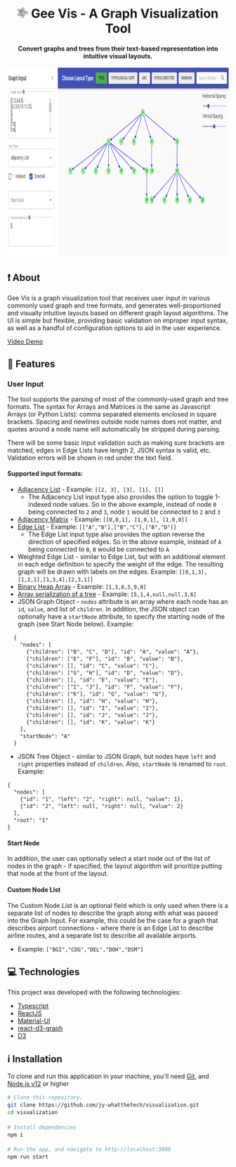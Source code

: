 <h1 align="center">
  <img width="24" src="./public/favicon.png" alt="Icon" />
  Gee Vis - A Graph Visualization Tool
</h1>

<h4 align="center">
  Convert graphs and trees from their text-based representation into intuitive visual layouts.
</h4>
<img height="430" src="./screenshots/NaryTree.PNG" alt="Icon" />

## :exclamation: About

Gee Vis is a graph visualization tool that receives user input in various commonly used graph and tree formats, and generates well-proportioned and visually intuitive layouts based on different graph layout algorithms. The UI is simple but flexible, providing basic validation on improper input syntax, as well as a handful of configuration options to aid in the user experience.

[Video Demo](https://www.youtube.com/watch?v=v4YOC_g8ABA)

## :mag_right: Features

### User Input
The tool supports the parsing of most of the commonly-used graph and tree formats. The syntax for Arrays and Matrices is the same as Javascript Arrays (or Python Lists): comma separated elements enclosed in square brackets. Spacing and newlines outside node names does not matter, and quotes around a node name will automatically be stripped during parsing.

There will be some basic input validation such as making sure brackets are matched, edges in Edge Lists have length 2, JSON syntax is valid, etc. Validation errors will be shown in red under the text field.

#### Supported input formats:
- [Adjacency List](https://en.wikipedia.org/wiki/Adjacency_list) - Example: `[[2, 3], [3], [1], []]`
  - The Adjacency List input type also provides the option to toggle 1-indexed node values. So in the above example, instead of node `0` being connected to `2` and `3`, node `1` would be connected to `2` and `3`
- [Adjacency Matrix](https://en.wikipedia.org/wiki/Adjacency_matrix) - Example: `[[0,0,1], [1,0,1], [1,0,0]]`
- [Edge List](https://en.wikipedia.org/wiki/Edge_list) - Example: `[["A","B"],["B","C"],["B","D"]]`
  - The Edge List input type also provides the option reverse the direction of specified edges. So in the above example, instead of `A` being connected to `B`, `B` would be connected to `A`
- Weighted Edge List - similar to Edge List, but with an additional element in each edge definition to specify the weight of the edge. The resulting graph will be drawn with labels on the edges. Example: `[[0,1,3],[1,2,1],[1,3,4],[2,3,1]]`
- [Binary Heap Array](https://en.wikipedia.org/wiki/Binary_heap#Heap_implementation) - Example: `[1,3,6,5,9,8]`
- [Array serialization of a tree](https://support.leetcode.com/hc/en-us/articles/360011883654-What-does-1-null-2-3-mean-in-binary-tree-representation-) - Example: `[5,1,4,null,null,3,6]`
- JSON Graph Object - `nodes` attribute is an array where each node has an `id`, `value`, and list of `children`. In addition, the JSON object can optionally have a `startNode` attribute, to specify the starting node of the graph (see Start Node below). Example:
```
  {
    "nodes": [
      {"children": ["B", "C", "D"], "id": "A", "value": "A"},
      {"children": ["E", "F"], "id": "B", "value": "B"},
      {"children": [], "id": "C", "value": "C"},
      {"children": ["G", "H"], "id": "D", "value": "D"},
      {"children": [], "id": "E", "value": "E"},
      {"children": ["I", "J"], "id": "F", "value": "F"},
      {"children": ["K"], "id": "G", "value": "G"},
      {"children": [], "id": "H", "value": "H"},
      {"children": [], "id": "I", "value": "I"},
      {"children": [], "id": "J", "value": "J"},
      {"children": [], "id": "K", "value": "K"}
    ],
    "startNode": "A"
  }
```
- JSON Tree Object - similar to JSON Graph, but nodes have `left` and `right` properties instead of `children`. Also, `startNode` is renamed to `root`. Example:
```
{
  "nodes": [
    {"id": "1", "left": "2", "right": null, "value": 1},
    {"id": "2", "left": null, "right": null, "value": 2}
  ],
  "root": "1"
}
 ```
 
#### Start Node
In addition, the user can optionally select a start node out of the list of nodes in the graph - if specified, the layout algorithm will prioritize putting that node at the front of the layout.

#### Custom Node List
The Custom Node List is an optional field which is only used when there is a separate list of nodes to describe the graph along with what was passed into the Graph Input. For example, this could be the case for a graph that describes airport connections - where there is an Edge List to describe airline routes, and a separate list to describe all  available airports. 
 - Example: `["BGI","CDG","DEL","DOH","DSM"]`


## :computer: Technologies

This project was developed with the following technologies:

- [Typescript](https://www.typescriptlang.org/)
- [ReactJS](https://reactjs.org/)
- [Material-UI](https://material-ui.com/)
- [react-d3-graph](https://github.com/danielcaldas/react-d3-graph)
- [D3](https://d3js.org/)

## :information_source: Installation

To clone and run this application in your machine, you'll need [Git](https://git-scm.com), and [Node.js v12](https://nodejs.org/en/) or higher

```bash
# Clone this repository.
git clone https://github.com/jy-whatthetech/visualization.git
cd visualization

# Install dependencies
npm i

# Run the app, and navigate to http://localhost:3000
npm run start
```
